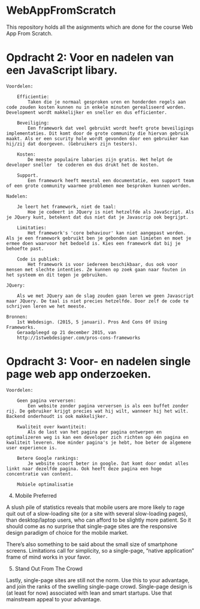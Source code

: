 # WebAppFromScratch
This repository holds all the asignments which are done for the course Web App From Scratch.



# Opdracht 2: Voor en nadelen van een JavaScript libary.

	Voordelen:

		Efficientie:
			Taken die je normaal gesproken uren en honderden regels aan code zouden kosten kunnen nu in enkele minuten gerealiseerd worden. Development wordt makkelijker en sneller en dus efficienter.

		Beveiliging:
			Een framework dat veel gebruikt wordt heeft grote beveiligings implementaties. Dit komt door de grote community die hiervan gebruik maakt. Als er een scurity hole wordt gevonden door een gebruiker kan hij/zij dat doorgeven. (Gebruikers zijn testers).
			
		Kosten:
			De meeste populaire labaries zijn gratis. Het helpt de developer sneller  te coderen en dus drukt het de kosten.
		
		Support.
			Een framework heeft meestal een documentatie, een support team of een grote community waarmee problemen mee besproken kunnen worden.

	Nadelen:

		Je leert het framework, niet de taal:
			Hoe je codeert in JQuery is niet hetzelfde als JavaScript. Als je JQuery kunt, betekent dat dus niet dat je Javascrip ook begrijpt.

		Limitaties:
			Het framework's 'core behaviour' kan niet aangepast worden. Als je een framework gebruikt ben je gebonden aan limieten en moet je ermee doen waarvoor het bedoeld is. Kies een framework dat bij je behoefte past.

		Code is publiek:
			Het framework is voor iedereen beschikbaar, dus ook voor mensen met slechte intenties. Ze kunnen op zoek gaan naar fouten in het systeem en dit tegen je gebruiken.

	JQuery:

		Als we met JQuery aan de slag zouden gaan leren we geen Javascript maar JQuery. De taal is niet precies hetzelfde. Door zelf de code te schrijven leren we het meeste.

	Bronnen:
		1st Webdesign. (2015, 5 januari). Pros And Cons Of Using Frameworks.
		Geraadpleegd op 21 december 2015, van
		http://1stwebdesigner.com/pros-cons-frameworks



# Opdracht 3: Voor- en nadelen single page web app onderzoeken.

	Voordelen:

		Geen pagina verversen:
			Een website zonder pagina verversen is als een buffet zonder rij. De gebruiker krijgt precies wat hij wilt, wanneer hij het wilt. Backend onderhoudt is ook makkelijker.

		Kwaliteit over kwantiteit:
			Als de last van het pagina per pagina ontwerpen en optimalizeren weg is kan een developer zich richten op één pagina en kwaliteit leveren. Hoe minder pagina's je hebt, hoe beter de algemene user experience is.

		Betere Google rankings:
			Je website scoort beter in google. Dat komt door omdat alles linkt naar dezelfde pagina. Ook heeft deze pagina een hoge concentratie van content.

		Mobiele optimalisatie
			


4. Mobile Preferred

A slush pile of statistics reveals that mobile users are more likely to rage quit out of a slow-loading site (or a site with several slow-loading pages), than desktop/laptop users, who can afford to be slightly more patient. So it should come as no surprise that single-page sites are the responsive design paradigm of choice for the mobile market.

There’s also something to be said about the small size of smartphone screens. Limitations call for simplicity, so a single-page, “native application” frame of mind works in your favor.

5. Stand Out From The Crowd

Lastly, single-page sites are still not the norm. Use this to your advantage, and join the ranks of the swelling single-page crowd. Single-page design is (at least for now) associated with lean and smart startups. Use that mainstream appeal to your advantage.


